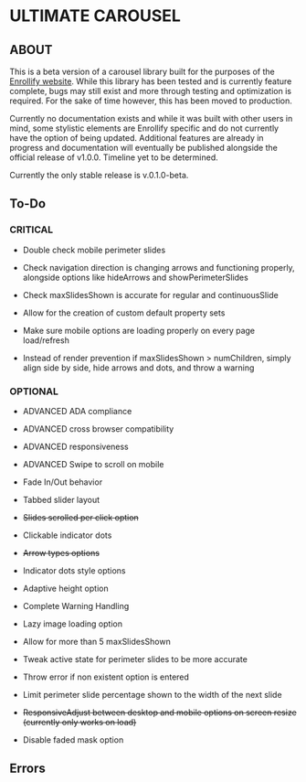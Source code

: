 # ULTIMATE CAROUSEL

## ABOUT

This is a beta version of a carousel library built for the purposes of the [Enrollify website](https://www.enrollify.org/). While this library has been tested and is currently feature complete, bugs may still exist and more through testing and optimization is required. For the sake of time however, this has been moved to production.

Currently no documentation exists and while it was built with other users in mind, some stylistic elements are Enrollify specific and do not currently have the option of being updated. Additional features are already in progress and documentation will eventually be published alongside the official release of v1.0.0. Timeline yet to be determined.

Currently the only stable release is v.0.1.0-beta.

## To-Do

### CRITICAL

- Double check mobile perimeter slides

- Check navigation direction is changing arrows and functioning properly, alongside options like hideArrows and showPerimeterSlides

- Check maxSlidesShown is accurate for regular and continuousSlide

- Allow for the creation of custom default property sets

- Make sure mobile options are loading properly on every page load/refresh

- Instead of render prevention if maxSlidesShown > numChildren, simply align side by side, hide arrows and dots, and throw a warning

### OPTIONAL

- ADVANCED ADA compliance

- ADVANCED cross browser compatibility

- ADVANCED responsiveness

- ADVANCED Swipe to scroll on mobile

- Fade In/Out behavior

- Tabbed slider layout

- ~~Slides scrolled per click option~~

- Clickable indicator dots

- ~~Arrow types options~~

- Indicator dots style options

- Adaptive height option

- Complete Warning Handling

- Lazy image loading option

- Allow for more than 5 maxSlidesShown

- Tweak active state for perimeter slides to be more accurate

- Throw error if non existent option is entered

- Limit perimeter slide percentage shown to the width of the next slide

- ~~ResponsiveAdjust between desktop and mobile options on screen resize (currently only works on load)~~

- Disable faded mask option

## Errors
